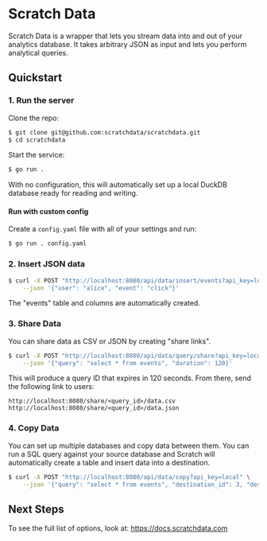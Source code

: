 # Scratch Data

Scratch Data is a wrapper that lets you stream data into and
out of your analytics database.
It takes arbitrary JSON as input and lets you perform analytical queries.

## Quickstart

### 1. Run the server

Clone the repo:
```bash
$ git clone git@github.com:scratchdata/scratchdata.git
$ cd scratchdata
```

Start the service:
``` bash
$ go run . 
```

With no configuration, this will automatically set up a local DuckDB 
database ready for reading and writing.

#### Run with custom config

Create a `config.yaml` file with all of your settings and run:

``` bash
$ go run . config.yaml
```

### 2. Insert JSON data

``` bash
$ curl -X POST "http://localhost:8080/api/data/insert/events?api_key=local" \
    --json '{"user": "alice", "event": "click"}'
```

The "events" table and columns are automatically
created.

### 3. Share Data

You can share data as CSV or JSON by creating "share links".

``` bash
$ curl -X POST "http://localhost:8080/api/data/query/share?api_key=local" \
    --json '{"query": "select * from events", "duration": 120}'
```

This will produce a query ID that expires in 120 seconds. From there, send the following link to users:

```
http://localhost:8080/share/<query_id>/data.csv
http://localhost:8080/share/<query_id>/data.json
```

### 4. Copy Data

You can set up multiple databases and copy data between them.
You can run a SQL query against your source database and 
Scratch will automatically create a table and insert data into
a destination.

``` bash
$ curl -X POST "http://localhost:8080/api/data/copy?api_key=local" \
    --json '{"query": "select * from events", "destination_id": 3, "destination_table": "events"}'
```

## Next Steps

To see the full list of options, look at:
https://docs.scratchdata.com
